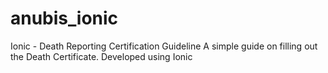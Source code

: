 # anubis_ionic
Ionic - Death Reporting Certification Guideline 
A simple guide on filling out the Death Certificate.  Developed using Ionic
